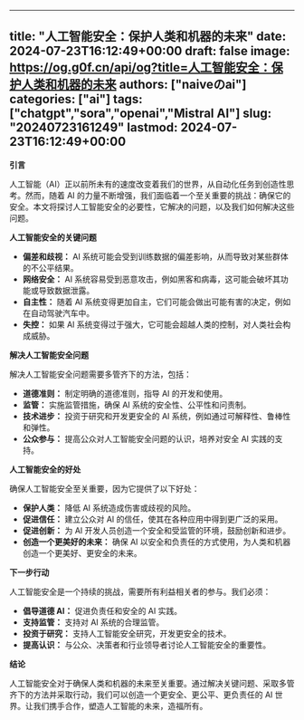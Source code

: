 
---
title: "人工智能安全：保护人类和机器的未来"
date: 2024-07-23T16:12:49+00:00
draft: false
image: https://og.g0f.cn/api/og?title=人工智能安全：保护人类和机器的未来
authors: ["naiveのai"]
categories: ["ai"]
tags: ["chatgpt","sora","openai","Mistral AI"]
slug: "20240723161249"
lastmod: 2024-07-23T16:12:49+00:00
---
**引言**

人工智能（AI）正以前所未有的速度改变着我们的世界，从自动化任务到创造性思考。然而，随着 AI 的力量不断增强，我们面临着一个至关重要的挑战：确保它的安全。本文将探讨人工智能安全的必要性，它解决的问题，以及我们如何解决这些问题。

**人工智能安全的关键问题**

* **偏差和歧视：** AI 系统可能会受到训练数据的偏差影响，从而导致对某些群体的不公平结果。
* **网络安全：** AI 系统容易受到恶意攻击，例如黑客和病毒，这可能会破坏其功能或导致数据泄露。
* **自主性：** 随着 AI 系统变得更加自主，它们可能会做出可能有害的决定，例如在自动驾驶汽车中。
* **失控：** 如果 AI 系统变得过于强大，它可能会超越人类的控制，对人类社会构成威胁。

**解决人工智能安全问题**

解决人工智能安全问题需要多管齐下的方法，包括：

* **道德准则：** 制定明确的道德准则，指导 AI 的开发和使用。
* **监管：** 实施监管措施，确保 AI 系统的安全性、公平性和问责制。
* **技术进步：** 投资于研究和开发更安全的 AI 系统，例如通过可解释性、鲁棒性和弹性。
* **公众参与：** 提高公众对人工智能安全问题的认识，培养对安全 AI 实践的支持。

**人工智能安全的好处**

确保人工智能安全至关重要，因为它提供了以下好处：

* **保护人类：** 降低 AI 系统造成伤害或歧视的风险。
* **促进信任：** 建立公众对 AI 的信任，使其在各种应用中得到更广泛的采用。
* **促进创新：** 为 AI 开发人员创造一个安全和受监管的环境，鼓励创新和进步。
* **创造一个更美好的未来：** 确保 AI 以安全和负责任的方式使用，为人类和机器创造一个更美好、更安全的未来。

**下一步行动**

人工智能安全是一个持续的挑战，需要所有利益相关者的参与。我们必须：

* **倡导道德 AI：** 促进负责任和安全的 AI 实践。
* **支持监管：** 支持对 AI 系统的合理监管。
* **投资于研究：** 支持人工智能安全研究，开发更安全的技术。
* **提高认识：** 与公众、决策者和行业领导者讨论人工智能安全的重要性。

**结论**

人工智能安全对于确保人类和机器的未来至关重要。通过解决关键问题、采取多管齐下的方法并采取行动，我们可以创造一个更安全、更公平、更负责任的 AI 世界。让我们携手合作，塑造人工智能的未来，造福所有。